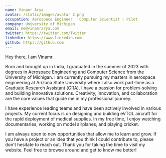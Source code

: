```yaml
---
name: Vinamr Arya
avatar: /static/images/avatar 2.png
occupation: Aerospace Engineer | Computer Scientist | Pilot
company: University of Michigan
email: me@vinamrarya.com
twitter: https://twitter.com/Twitter
linkedin: https://www.linkedin.com
github: https://github.com
---
```


Hey there, I am Vinamr.

Born and brought up in India, I graduated in the summer of 2023 with degrees in Aerospace Engineering and Computer Science from the University of Michigan. I am currently pursuing my masters in aerospace engineering at Arizona State University where I also work part-time as a Graduate Research Assistant (GRA). I have a passion for problem-solving and building innovative solutions. Creativity, innovation, and collaboration are the core values that guide me in my professional journey.

I have experience leading teams and have been actively involved in various projects. My current focus is on designing and building eVTOL aircraft for the rapid deployment of medical supplies. In my free time, I enjoy watching documentaries, working on model airplanes, and playing cricket.

I am always open to new opportunities that allow me to learn and grow. If you have a project or an idea that you think I could contribute to, please don't hesitate to reach out. Thank you for taking the time to visit my website. Feel free to browse around and get to know me better!
